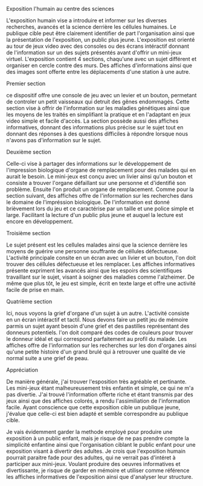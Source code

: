 Exposition l'humain au centre des sciences

L'exposition humain vise a introduire et informer sur les diverses recherches, avancés et la science derrière les céllules humaines. 
Le publique cible peut être clairement identifier de part l'organisation ainsi que la présentation de l'exposition, un public plus jeune. 
L'exposition est orienté au tour de jeux video avec des consoles ou des écrans intéractif donnant de l'information sur un des sujets présentés
avant d'offrir un mini-jeux virtuel. L'exposition contient 4 sections, chaqu'une avec un sujet différent et organiser en cercle contre des murs. 
Des affiches d'informations ainsi que des images sont offerte entre les déplacements d'une station à une autre.

Premier section

ce dispositif offre une console de jeu avec un levier et un bouton, permetant de controler un petit vaisseaux qui detruit des gênes endommagés.
Cette section vise à offrir de l'information sur les maladies génétiques ainsi que les moyens de les traités en simplifiant la pratique et en 
l'adaptant en jeux video simple et facile d'accès. La section possède aussi des affiches informatives, donnant des informations plus précise sur 
le sujet tout en donnant des réponses à des questions difficiles à répondre lorsque nous n'avons pas d'information sur le sujet. 

Deuxième section

Celle-ci vise à partager des informations sur le développement de l'impression biologique d'organe de remplacement pour des malades qui en aurait
le besoin. Le mini-jeux est conçu avec un livier ainsi qu'un bouton et consiste a trouver l'organe défaillant sur une personne et d'identifié son 
problème. Ensuite l'on produit un organe de remplacement. Comme pour la section suivant, des affiches offre de l'information sur les recherches 
dans le domaine de l'impréssion biologique. De l'information est donné brièvement lors du jeu et ce caractérise par un taille et une 
police simple et large. Facilitant la lecture d'un public plus jeune et auquel la lecture est encore en développement. 

Troisième section

Le sujet présent est les cellules malades ainsi que la science derrière les moyens de guérire une personne souffrante de céllules défectueuse. 
L'activité principale consite en un écran avec un livier et un bouton, l'on doit trouver des céllules défectueuse et les remplacer. Les affiches 
informatives présente expriment les avancés ainsi que les espoirs des scientifiques travaillant sur le sujet, visant à soigner des maladies comme 
l'alzheimer. De même que plus tôt, le jeu est simple, écrit en texte large et offre une activité facile de prise en main. 

Quatrième section 

Ici, nous voyons la grief d'organe d'un sujet à un autre. L'activité consiste en un écran intéractif et tactil. Nous devons faire un petit 
jeu de mémoire parmis un sujet ayant besoin d'une grief et des pastilles représentant des donneurs potentiels. l'on doit comparé des codes 
de couleurs pour trouver le donneur idéal et qui correspond parfaitement au profil du malade. Les affiches offre de l'information sur les 
recherches sur les don d'organes ainsi qu'une petite histoire d'un grand brulé qui à retrouver une qualité de vie normal suite a une grief 
de peau. 

Appréciation 

De manière générale, j'ai trouver l'esposition très agréable et pertinante. Les mini-jeux étant malheureusement très enfantin et simple, 
ce qui ne m'a pas divertie. J'ai trouvé l'information offerte riche et étant transmis par des jeux ainsi que des affiches colorés, a rendu 
l'assimiliation de l'information facile. Ayant conscience que cette exposition cible un publique jeune, j'évalue que celle-ci est bien adapté 
et semble correspondre au publique cible. 

Je vais évidemment garder la methode employé pour produire une exposition à un public enfant, mais je risque de ne pas prendre compte la simplicité 
enfantine ainsi que l'organisation ciblant le public enfant pour une exposition visant à divertir des adultes. Je crois que l'exposition humain pourrait 
paraitre fade pour des adultes, qui ne verrait pas d'intéret à participer aux mini-jeux. Voulant produire des oeuvres informatives et divertissante, je
risque de garder en mémoire et utiliser comme référence les affiches informatives de l'exposition ainsi que d'analyser leur structure. 
